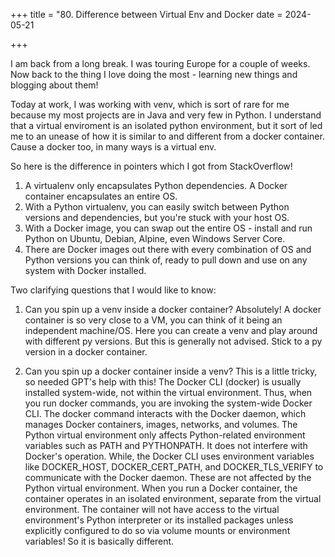 +++
title = "80. Difference between Virtual Env and Docker
date = 2024-05-21

+++

I am back from a long break. I was touring Europe for a couple of weeks. Now back to the thing I love doing the most - learning new things and blogging about them!

Today at work, I was working with venv, which is sort of rare for me because my most projects are in Java and very few in Python. I understand that a virtual enviroment is an isolated python environment, but it sort of led me to an unease of how it is similar to and different from a docker container. Cause a docker too, in many ways is a virtual env.

So here is the difference in pointers which I got from StackOverflow!

1. A virtualenv only encapsulates Python dependencies. A Docker container encapsulates an entire OS.
2. With a Python virtualenv, you can easily switch between Python versions and dependencies, but you're stuck with your host OS.
3. With a Docker image, you can swap out the entire OS - install and run Python on Ubuntu, Debian, Alpine, even Windows Server Core.
4. There are Docker images out there with every combination of OS and Python versions you can think of, ready to pull down and use on any system with Docker installed.

Two clarifying questions that I would like to know:

1. Can you spin up a venv inside a docker container?
Absolutely! A docker container is so very close to a VM, you can think of it being an independent machine/OS. Here you can create a venv and play around with different py versions. But this is generally not advised. Stick to a py version in a docker container.

2. Can you spin up a docker container inside a venv? This is a little tricky, so needed GPT's help with this!
The Docker CLI (docker) is usually installed system-wide, not within the virtual environment. Thus, when you run docker commands, you are invoking the system-wide Docker CLI. The docker command interacts with the Docker daemon, which manages Docker containers, images, networks, and volumes.
The Python virtual environment only affects Python-related environment variables such as PATH and PYTHONPATH. It does not interfere with Docker's operation. While, the Docker CLI uses environment variables like DOCKER_HOST, DOCKER_CERT_PATH, and DOCKER_TLS_VERIFY to communicate with the Docker daemon. These are not affected by the Python virtual environment.
When you run a Docker container, the container operates in an isolated environment, separate from the virtual environment.
The container will not have access to the virtual environment's Python interpreter or its installed packages unless explicitly configured to do so via volume mounts or environment variables! So it is basically different.
